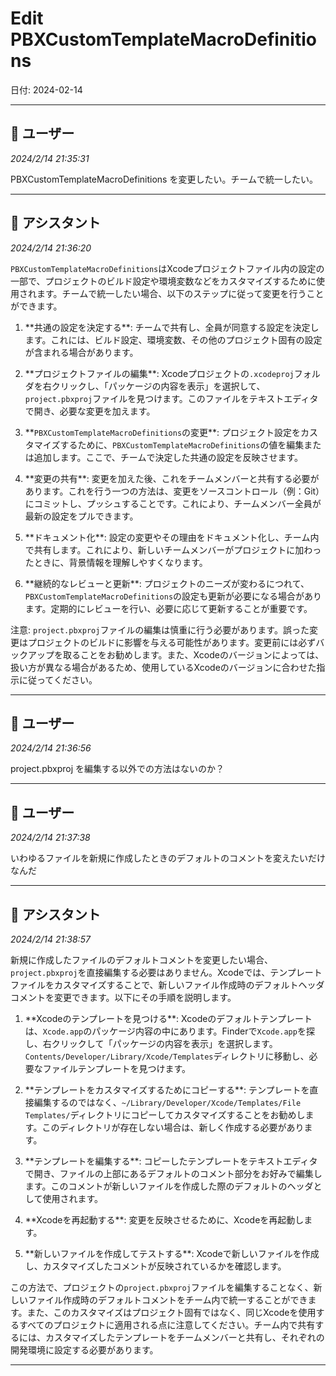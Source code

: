# Edit PBXCustomTemplateMacroDefinitions

日付: 2024-02-14

---

## 👤 ユーザー
*2024/2/14 21:35:31*

PBXCustomTemplateMacroDefinitions を変更したい。チームで統一したい。

---

## 🤖 アシスタント
*2024/2/14 21:36:20*

`PBXCustomTemplateMacroDefinitions`はXcodeプロジェクトファイル内の設定の一部で、プロジェクトのビルド設定や環境変数などをカスタマイズするために使用されます。チームで統一したい場合、以下のステップに従って変更を行うことができます。

1. \*\*共通の設定を決定する\*\*: チームで共有し、全員が同意する設定を決定します。これには、ビルド設定、環境変数、その他のプロジェクト固有の設定が含まれる場合があります。

2. \*\*プロジェクトファイルの編集\*\*: Xcodeプロジェクトの`.xcodeproj`フォルダを右クリックし、「パッケージの内容を表示」を選択して、`project.pbxproj`ファイルを見つけます。このファイルをテキストエディタで開き、必要な変更を加えます。

3. \*\*`PBXCustomTemplateMacroDefinitions`の変更\*\*: プロジェクト設定をカスタマイズするために、`PBXCustomTemplateMacroDefinitions`の値を編集または追加します。ここで、チームで決定した共通の設定を反映させます。

4. \*\*変更の共有\*\*: 変更を加えた後、これをチームメンバーと共有する必要があります。これを行う一つの方法は、変更をソースコントロール（例：Git）にコミットし、プッシュすることです。これにより、チームメンバー全員が最新の設定をプルできます。

5. \*\*ドキュメント化\*\*: 設定の変更やその理由をドキュメント化し、チーム内で共有します。これにより、新しいチームメンバーがプロジェクトに加わったときに、背景情報を理解しやすくなります。

6. \*\*継続的なレビューと更新\*\*: プロジェクトのニーズが変わるにつれて、`PBXCustomTemplateMacroDefinitions`の設定も更新が必要になる場合があります。定期的にレビューを行い、必要に応じて更新することが重要です。

注意: `project.pbxproj`ファイルの編集は慎重に行う必要があります。誤った変更はプロジェクトのビルドに影響を与える可能性があります。変更前には必ずバックアップを取ることをお勧めします。また、Xcodeのバージョンによっては、扱い方が異なる場合があるため、使用しているXcodeのバージョンに合わせた指示に従ってください。

---

## 👤 ユーザー
*2024/2/14 21:36:56*

project.pbxproj を編集する以外での方法はないのか？

---

## 👤 ユーザー
*2024/2/14 21:37:38*

いわゆるファイルを新規に作成したときのデフォルトのコメントを変えたいだけなんだ

---

## 🤖 アシスタント
*2024/2/14 21:38:57*

新規に作成したファイルのデフォルトコメントを変更したい場合、`project.pbxproj`を直接編集する必要はありません。Xcodeでは、テンプレートファイルをカスタマイズすることで、新しいファイル作成時のデフォルトヘッダコメントを変更できます。以下にその手順を説明します。

1. \*\*Xcodeのテンプレートを見つける\*\*: Xcodeのデフォルトテンプレートは、`Xcode.app`のパッケージ内容の中にあります。Finderで`Xcode.app`を探し、右クリックして「パッケージの内容を表示」を選択します。`Contents/Developer/Library/Xcode/Templates`ディレクトリに移動し、必要なファイルテンプレートを見つけます。

2. \*\*テンプレートをカスタマイズするためにコピーする\*\*: テンプレートを直接編集するのではなく、`~/Library/Developer/Xcode/Templates/File Templates/`ディレクトリにコピーしてカスタマイズすることをお勧めします。このディレクトリが存在しない場合は、新しく作成する必要があります。

3. \*\*テンプレートを編集する\*\*: コピーしたテンプレートをテキストエディタで開き、ファイルの上部にあるデフォルトのコメント部分をお好みで編集します。このコメントが新しいファイルを作成した際のデフォルトのヘッダとして使用されます。

4. \*\*Xcodeを再起動する\*\*: 変更を反映させるために、Xcodeを再起動します。

5. \*\*新しいファイルを作成してテストする\*\*: Xcodeで新しいファイルを作成し、カスタマイズしたコメントが反映されているかを確認します。

この方法で、プロジェクトの`project.pbxproj`ファイルを編集することなく、新しいファイル作成時のデフォルトコメントをチーム内で統一することができます。また、このカスタマイズはプロジェクト固有ではなく、同じXcodeを使用するすべてのプロジェクトに適用される点に注意してください。チーム内で共有するには、カスタマイズしたテンプレートをチームメンバーと共有し、それぞれの開発環境に設定する必要があります。

---
